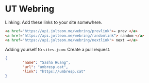 # UT Webring

Linking: Add these links to your site somewhere.
```html
<a href="https://api.jolteon.me/webring/prevlink">← prev </a>
<a href="https://api.jolteon.me/webring/randomlink"> random </a>
<a href="https://api.jolteon.me/webring/nextlink"> next →</a>
```

Adding yourself to `sites.json`: Create a pull request.
```json
{
		"name": "Sasha Huang",
		"url": "umbresp.cat",
		"link": "https://umbresp.cat"
}
```
